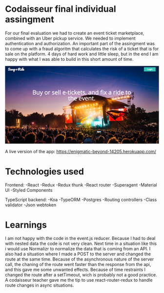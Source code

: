 
# Codaisseur final individual assingment
For our final evaluation we had to create an event ticket marketplace, combined with an Uber pickup service. We needed to implement authentication and authorization. An important part of the assingment was to come up with a fraud algoritm that calculates the risk of a ticket that is for sale on the platform. 4 days of hard work and little sleep, but in the end I am happy with what I was able to build in this short amount of time.

![Screenshot](swapride.png)

A live version of the app: https://enigmatic-beyond-14205.herokuapp.com/

# Technologies used
Frontend:
-React
-Redux
-Redux thunk
-React router
-Superagent
-Material UI
-Styled Components

TypeScript backend:
-Koa
-TypeORM
-Postgres
-Routing controllers
-Class validator
-Json webtoken


# Learnings
I am not happy with the code in the event.js reducer. Because I had to deal with nested data the code is not very clean. Next time in a situation like this i would use Normalizr to normalize the data that is coming from an API.
I also had a situation where I made a POST to the server and changed the route at the same time. Because of the asynchronous nature of the server call, the chaning of the route went faster than the response from the api, and this gave me some unwanted effects. Because of time restraints I changed the route after a setTimeout, wich is probably not a good practice. A codaisseur teacher gave me the tip to use react-router-redux to handle route changes in async situations.      

